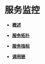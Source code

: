 # 服务监控<a name="istio_01_0053"></a>

-   **[概述](服务监控-概述.md)**  

-   **[服务拓扑](服务拓扑.md)**  

-   **[服务指标](服务指标.md)**  

-   **[调用链](调用链.md)**  


